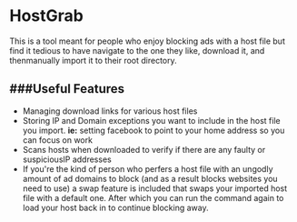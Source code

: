 HostGrab
========
This is a tool meant for people who enjoy blocking ads with a host file but
find it tedious to have navigate to the one they like, download it, and thenmanually import it to their root directory. 

###Useful Features 
------------------

 - Managing download links for various host files 
 - Storing IP and Domain exceptions you want to include in the host file you import. **ie:** setting facebook to point to your home address so you can focus on work
 - Scans hosts when downloaded to verify if there are any faulty or suspiciousIP addresses
 - If you're the kind of person who perfers a host file with an ungodly amount of ad domains to block (and as a result blocks websites you need to use) a swap feature is included that swaps your imported host file with a default one.  After which you can run the command again to load your host back in to continue blocking away.  

